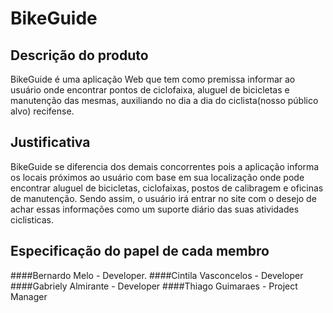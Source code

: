 # BikeGuide
## Descrição do produto

BikeGuide é uma aplicação Web que tem como premissa informar ao usuário onde encontrar pontos de ciclofaixa, aluguel de bicicletas e
manutenção das mesmas, auxiliando no dia a dia do ciclista(nosso público alvo) recifense.

## Justificativa

BikeGuide se diferencia dos demais concorrentes pois a aplicação informa os locais próximos ao usuário com base em sua localização onde
pode encontrar aluguel de bicicletas, ciclofaixas, postos de calibragem e oficinas de manutenção. Sendo assim, o usuário irá entrar no
site com o desejo de achar essas informações como um suporte diário das suas atividades ciclisticas.

## Especificação do papel de cada membro

####Bernardo Melo - Developer. ####Cintila Vasconcelos - Developer ####Gabriely Almirante - Developer ####Thiago Guimaraes - Project
Manager
